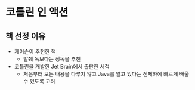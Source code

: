 # 코틀린 인 액션

## 책 선정 이유

- 제이슨이 추천한 책
  - 발췌 독보다는 정독을 추천
- 코틀린을 개발한 Jet Brain에서 출판한 서적
  - 처음부터 모든 내용을 다루지 않고 Java를 알고 있다는 전제하에 빠르게 배울 수 있도록 고려

